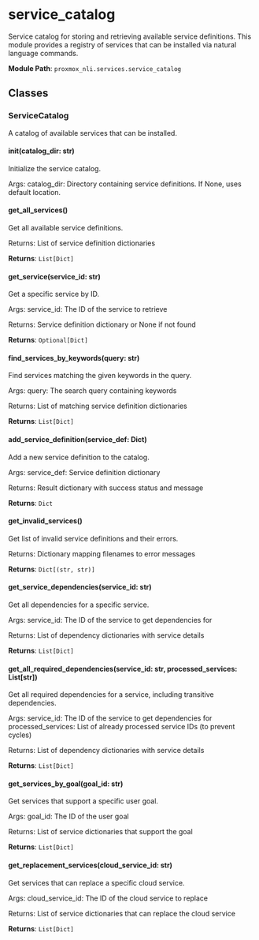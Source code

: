 # service_catalog

Service catalog for storing and retrieving available service definitions.
This module provides a registry of services that can be installed via natural language commands.

**Module Path**: `proxmox_nli.services.service_catalog`

## Classes

### ServiceCatalog

A catalog of available services that can be installed.

#### __init__(catalog_dir: str)

Initialize the service catalog.

Args:
    catalog_dir: Directory containing service definitions. If None, uses default location.

#### get_all_services()

Get all available service definitions.

Returns:
    List of service definition dictionaries

**Returns**: `List[Dict]`

#### get_service(service_id: str)

Get a specific service by ID.

Args:
    service_id: The ID of the service to retrieve
    
Returns:
    Service definition dictionary or None if not found

**Returns**: `Optional[Dict]`

#### find_services_by_keywords(query: str)

Find services matching the given keywords in the query.

Args:
    query: The search query containing keywords
    
Returns:
    List of matching service definition dictionaries

**Returns**: `List[Dict]`

#### add_service_definition(service_def: Dict)

Add a new service definition to the catalog.

Args:
    service_def: Service definition dictionary
    
Returns:
    Result dictionary with success status and message

**Returns**: `Dict`

#### get_invalid_services()

Get list of invalid service definitions and their errors.

Returns:
    Dictionary mapping filenames to error messages

**Returns**: `Dict[(str, str)]`

#### get_service_dependencies(service_id: str)

Get all dependencies for a specific service.

Args:
    service_id: The ID of the service to get dependencies for
    
Returns:
    List of dependency dictionaries with service details

**Returns**: `List[Dict]`

#### get_all_required_dependencies(service_id: str, processed_services: List[str])

Get all required dependencies for a service, including transitive dependencies.

Args:
    service_id: The ID of the service to get dependencies for
    processed_services: List of already processed service IDs (to prevent cycles)
    
Returns:
    List of dependency dictionaries with service details

**Returns**: `List[Dict]`

#### get_services_by_goal(goal_id: str)

Get services that support a specific user goal.

Args:
    goal_id: The ID of the user goal
    
Returns:
    List of service dictionaries that support the goal

**Returns**: `List[Dict]`

#### get_replacement_services(cloud_service_id: str)

Get services that can replace a specific cloud service.

Args:
    cloud_service_id: The ID of the cloud service to replace
    
Returns:
    List of service dictionaries that can replace the cloud service

**Returns**: `List[Dict]`

